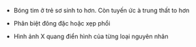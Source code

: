 - Bóng tim ở trẻ sơ sinh to hơn. Còn tuyến ức à trung thất to hơn  
- Phân biệt đông đặc hoặc xẹp phổi  
- Hình ảnh X quang điển hình của từng loại nguyên nhân